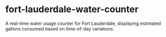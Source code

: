 # fort-lauderdale-water-counter
A real-time water usage counter for Fort Lauderdale, displaying estimated gallons consumed based on time-of-day variations.
